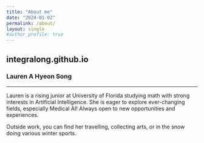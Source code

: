 ```yaml
---
title: "About me"
date: "2024-01-02"
permalink: /about/
layout: single
#author_profile: true
---
```


## integralong.github.io 

### Lauren A Hyeon Song
---

Lauren is a rising junior at University of Florida studying math with strong interests in Artificial Intelligence. She is eager to explore ever-changing fields, especially Medical AI! Always open to new opportunities and experiences.

Outside work, you can find her travelling, collecting arts, or in the snow doing various winter sports. 


